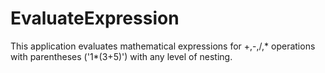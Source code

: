 # EvaluateExpression
This application evaluates mathematical expressions for +,-,/,* operations with parentheses ('1*(3+5)') with any level of nesting.
